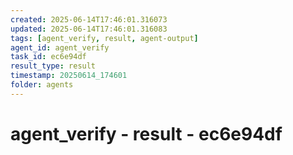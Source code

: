 ```yaml
---
created: 2025-06-14T17:46:01.316073
updated: 2025-06-14T17:46:01.316083
tags: [agent_verify, result, agent-output]
agent_id: agent_verify
task_id: ec6e94df
result_type: result
timestamp: 20250614_174601
folder: agents
---
```


# agent_verify - result - ec6e94df

